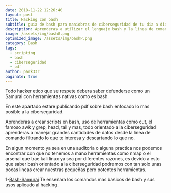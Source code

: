 ```yaml
---
date: 2018-11-22 12:26:40
layout: post
title: Hacking con bash
subtitle: guia de bash para maniobras de ciberseguridad de tu dia a dia.
description: Aprenderas a utilizar el lenguaje bash y la linea de comando como un experto en la ciberseguridad
image: /assets/img/bashG.png
optimized_image: /assets/img/bashP.png
category: Bash
tags:
  - scripting
  - bash
  - ciberseguridad
  - pdf
author: park33r
paginate: true
---
```


Todo hacker etico que se respete debera saber defenderse como un Samurai con herramientas nativas como es bash.

En este apartado estare publicando pdf sobre bash enfocado lo mas posible a la ciberseguridad.<br>

Aprenderas a crear scripts en bash, uso de herramientas como cut, el famoso awk y grep, head, tail y mas, todo orientado a la ciberseguridad
aprenderas a manejar grandes cantidades de datos desde la linea de comando filtrando lo que te interesa y descartando lo que no.

En algun momento ya sea en una auditoria o alguna practica nos podemos encontrar con que no tenemos a mano herramientas como nmap o el arsenal que trae kali linux ya sea por diferentes razones, es devido a esto que saber bash orientado a la ciberseguridad podremos con tan solo unas pocas lineas crear nuestras pequeñas pero potentes herramientas.

1-[Bash-Samurai](https://github.com/park33r/pdf/blob/main/bash/bash_Samurai.pdf) Te enseñara los comandos mas basicos de bash y sus usos aplicado al hacking.<br>

